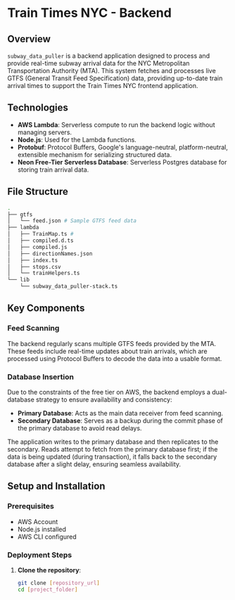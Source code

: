 # Train Times NYC - Backend

## Overview

`subway_data_puller` is a backend application designed to process and provide real-time subway arrival data for the NYC Metropolitan Transportation Authority (MTA). This system fetches and processes live GTFS (General Transit Feed Specification) data, providing up-to-date train arrival times to support the Train Times NYC frontend application.

## Technologies

- **AWS Lambda**: Serverless compute to run the backend logic without managing servers.
- **Node.js**: Used for the Lambda functions.
- **Protobuf**: Protocol Buffers, Google's language-neutral, platform-neutral, extensible mechanism for serializing structured data.
- **Neon Free-Tier Serverless Database**: Serverless Postgres database for storing train arrival data.

## File Structure

```bash
.
├── gtfs
│   └── feed.json # Sample GTFS feed data
├── lambda
│   ├── TrainMap.ts #
│   ├── compiled.d.ts
│   ├── compiled.js
│   ├── directionNames.json
│   ├── index.ts
│   ├── stops.csv
│   └── trainHelpers.ts
└── lib
    └── subway_data_puller-stack.ts
```




## Key Components

### Feed Scanning

The backend regularly scans multiple GTFS feeds provided by the MTA. These feeds include real-time updates about train arrivals, which are processed using Protocol Buffers to decode the data into a usable format.

### Database Insertion

Due to the constraints of the free tier on AWS, the backend employs a dual-database strategy to ensure availability and consistency:

- **Primary Database**: Acts as the main data receiver from feed scanning.
- **Secondary Database**: Serves as a backup during the commit phase of the primary database to avoid read delays.
  
The application writes to the primary database and then replicates to the secondary. Reads attempt to fetch from the primary database first; if the data is being updated (during transaction), it falls back to the secondary database after a slight delay, ensuring seamless availability.

## Setup and Installation

### Prerequisites

- AWS Account
- Node.js installed
- AWS CLI configured

### Deployment Steps

1. **Clone the repository**:

   ```bash
   git clone [repository_url]
   cd [project_folder]
